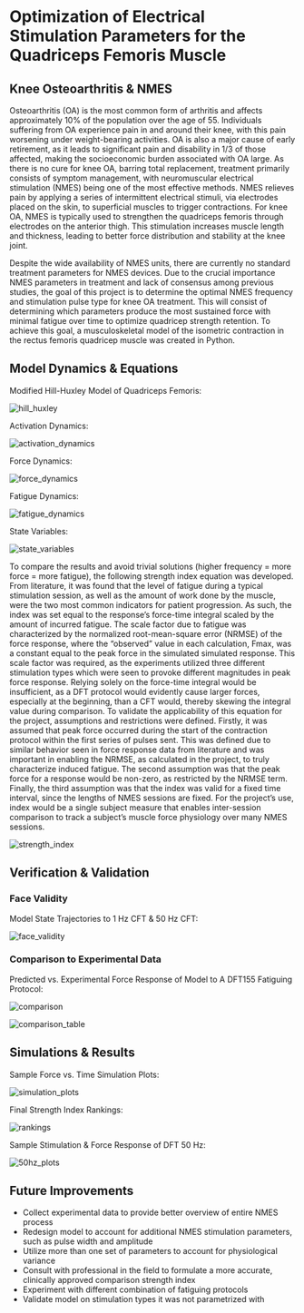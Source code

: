 [hill_huxley]: ./results/equations/hill_huxley_model.png
[activation_dynamics]: ./results/equations/activation_dynamics.png
[force_dynamics]: ./results/equations/force_dynamics.png
[fatigue_dynamics]: ./results/equations/fatigue_dynamics.png
[strength_index]: ./results/equations/strength_index.png
[state_variables]: ./results/equations/state_variables.png
[face_validity]: ./results/face_validity.png
[comparison]: ./results/comparison_validity.png
[comparison_table]: ./results/comparison_validity_table.png
[simulation_plots]: ./results/sample_simulations.png
[rankings]: ./results/final_rankings.png
[50hz_plots]: ./results/50hz_plots.png

# Optimization of Electrical Stimulation Parameters for the Quadriceps Femoris Muscle

## Knee Osteoarthritis & NMES
Osteoarthritis (OA) is the most common form of arthritis and affects approximately 10% of the population over the age 
of 55. Individuals suffering from OA experience pain in and around their knee, with this pain worsening under 
weight-bearing activities. OA is also a major cause of early retirement, as it leads to significant pain and 
disability in 1/3 of those affected, making the socioeconomic burden associated with OA large. As there is no cure 
for knee OA, barring total replacement, treatment primarily consists of symptom management, with neuromuscular 
electrical stimulation (NMES) being one of the most effective methods. NMES relieves pain by applying a series of 
intermittent electrical stimuli, via electrodes placed on the skin, to superficial muscles to trigger contractions. 
For knee OA, NMES is typically used to strengthen the quadriceps femoris through electrodes on the anterior thigh. 
This stimulation increases muscle length and thickness, leading to better force distribution and stability at the knee 
joint.

Despite the wide availability of NMES units, there are currently no standard treatment parameters for NMES devices. 
Due to the crucial importance NMES parameters in treatment and lack of consensus among previous studies, the goal of 
this project is to determine the optimal NMES frequency and stimulation pulse type for knee OA treatment. This will 
consist of determining which parameters produce the most sustained force with minimal fatigue over time to optimize 
quadricep strength retention. To achieve this goal, a musculoskeletal model of the isometric contraction in the 
rectus femoris quadricep muscle was created in Python.

## Model Dynamics & Equations
Modified Hill-Huxley Model of Quadriceps Femoris:

![hill_huxley]

Activation Dynamics:

![activation_dynamics]

Force Dynamics:

![force_dynamics]

Fatigue Dynamics:

![fatigue_dynamics]

State Variables:

![state_variables]

To compare the results and avoid trivial solutions (higher frequency = more force = more fatigue),
the following strength index equation was developed. From literature, it was found that the level of fatigue during a 
typical stimulation session, as well as the amount of work done by the muscle, were the two most common
indicators for patient progression. As such, the index was set equal to the response’s
force-time integral scaled by the amount of incurred fatigue. The scale factor due to fatigue was
characterized by the normalized root-mean-square error (NRMSE) of the force response, where
the “observed” value in each calculation, Fmax, was a constant equal to the peak force in the simulated
simulated response. This scale factor was required, as the experiments utilized three different stimulation types which 
were seen to provoke different magnitudes in peak force response. Relying solely on the force-time integral would be 
insufficient, as a DFT protocol would evidently cause larger forces, especially at the beginning, than a CFT would, 
thereby skewing the integral value during comparison. To validate the applicability of this equation for the project, 
assumptions and restrictions were defined. Firstly, it was assumed that peak force occurred during the start of the 
contraction protocol within the first series of pulses sent. This was defined due to similar behavior seen in force 
response data from literature and was important in enabling the NRMSE, as calculated in the project, to truly 
characterize induced fatigue. The second assumption was that the peak force for a response would be non-zero, as 
restricted by the NRMSE term. Finally, the third assumption was that the index was valid for a fixed time interval, 
since the lengths of NMES sessions are fixed. For the project’s use, index would be a single subject measure that 
enables inter-session comparison to track a subject’s muscle force physiology over many NMES sessions.

![strength_index]

## Verification & Validation
### Face Validity
Model State Trajectories to 1 Hz CFT & 50 Hz CFT:

![face_validity]

### Comparison to Experimental Data
Predicted vs. Experimental Force Response of Model to A DFT155 Fatiguing Protocol:

![comparison]

![comparison_table]


## Simulations & Results

Sample Force vs. Time Simulation Plots:

![simulation_plots]

Final Strength Index Rankings:

![rankings]

Sample Stimulation & Force Response of DFT 50 Hz:

![50hz_plots]

## Future Improvements
- Collect experimental data to provide better overview of entire NMES process
- Redesign model to account for additional NMES stimulation parameters, such as
pulse width and amplitude
- Utilize more than one set of parameters to account for physiological variance
- Consult with professional in the field to formulate a more accurate, clinically approved
comparison strength index
- Experiment with different combination of fatiguing protocols
- Validate model on stimulation types it was not parametrized with
